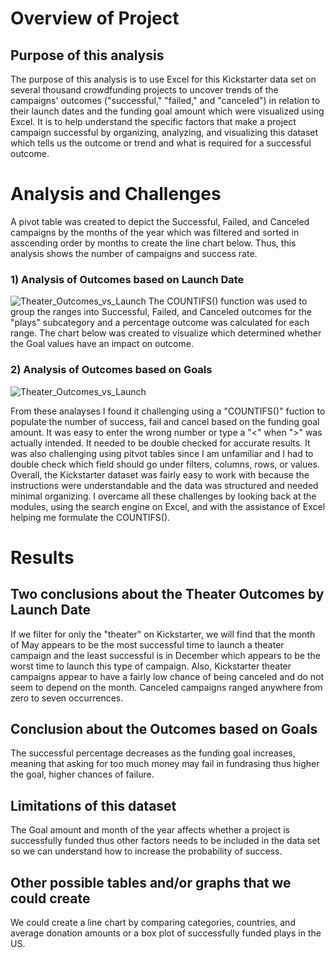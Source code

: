 # Overview of Project
## Purpose of this analysis
The purpose of this analysis is to use Excel for this Kickstarter data set on several thousand crowdfunding projects to uncover trends of the campaigns' outcomes ("successful," "failed," and "canceled") in relation to their launch dates and the funding goal amount which were visualized using Excel. It is to help understand the specific factors that make a project campaign successful by organizing, analyzing, and visualizing this dataset which tells us the outcome or trend and what is required for a successful outcome. 

# Analysis and Challenges
A pivot table was created to depict the Successful, Failed, and Canceled campaigns by the months of the year which was filtered and sorted in asscending order by months to create the line chart below. Thus, this analysis shows the number of campaigns and success rate.
### 1) Analysis of Outcomes based on Launch Date
![Theater_Outcomes_vs_Launch](https://user-images.githubusercontent.com/33900637/142798072-d55844c0-b68f-40e8-81cb-c54cfe8fe4a7.png)
The COUNTIFS() function was used to group the ranges into Successful, Failed, and Canceled outcomes for the "plays" subcategory and a percentage outcome was calculated for each range.
The chart below was created to visualize which determined whether the Goal values have an impact on outcome.
### 2) Analysis of Outcomes based on Goals
![Theater_Outcomes_vs_Launch](https://user-images.githubusercontent.com/33900637/142798200-9105e331-3870-471e-96a3-dd52cb4745e2.png)

From these analayses I found it challenging using a "COUNTIFS()" fuction to populate the number of success, fail and cancel based on the funding goal amount. It was easy to enter the wrong number or type a "<" when ">" was actually intended. It needed to be double checked for accurate results. It was also challenging using pitvot tables since I am unfamiliar and I had to double check which field should go under filters, columns, rows, or values. Overall, the Kickstarter dataset was fairly easy to work with because the instructions were understandable and the data was structured and needed minimal organizing. I overcame all these challenges by looking back at the modules, using the search engine on Excel, and with the assistance of Excel helping me formulate the COUNTIFS(). 

# Results
## Two conclusions about the Theater Outcomes by Launch Date
If we filter for only the "theater" on Kickstarter, we will find that the month of May appears to be the most successful time to launch a theater campaign and the least successful is in December which appears to be the worst time to launch this type of campaign. Also, Kickstarter theater campaigns appear to have a fairly low chance of being canceled and do not seem to depend on the month. Canceled campaigns ranged anywhere from zero to seven occurrences.
## Conclusion about the Outcomes based on Goals
The successful percentage decreases as the funding goal increases, meaning that asking for too much money may fail in fundrasing thus higher the goal, higher chances of failure.
## Limitations of this dataset
The Goal amount and month of the year affects whether a project is successfully funded thus other factors needs to be included in the data set so we can understand how to increase the probability of success.
## Other possible tables and/or graphs that we could create
We could create a line chart by comparing categories, countries, and average donation amounts or a box plot of successfully funded plays in the US. 
